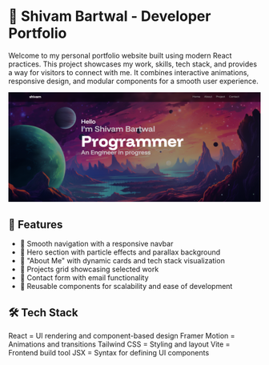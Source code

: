 # 🚀 Shivam Bartwal - Developer Portfolio

Welcome to my personal portfolio website built using modern React practices. This project showcases my work, skills, tech stack, and provides a way for visitors to connect with me. It combines interactive animations, responsive design, and modular components for a smooth user experience.

![Portfolio Screenshot](public/logos/preview.png) 


## 📌 Features

- 🧭 Smooth navigation with a responsive navbar
- 💫 Hero section with particle effects and parallax background
- 👤 "About Me" with dynamic cards and tech stack visualization
- 🧠 Projects grid showcasing selected work
- 💌 Contact form with email functionality
- 🎨 Reusable components for scalability and ease of development

## 🛠️ Tech Stack

React = UI rendering and component-based design
Framer Motion = Animations and transitions
Tailwind CSS = Styling and layout
Vite = Frontend build tool
JSX = Syntax for defining UI components
